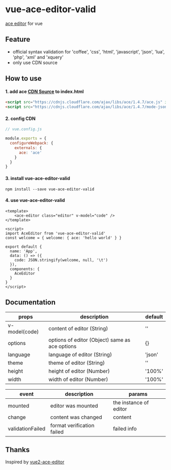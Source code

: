 # vue-ace-editor-valid
[ace editor](https://github.com/ajaxorg/ace) for vue

## Feature
* official syntax validation for 'coffee', 'css', 'html', 'javascript', 'json', 'lua', 'php', 'xml' and 'xquery'
* only use CDN source

## How to use
#### 1. add ace [CDN Source](https://cdnjs.com/libraries/ace) to index.html
```html
<script src="https://cdnjs.cloudflare.com/ajax/libs/ace/1.4.7/ace.js" integrity="sha256-C7DTYRJLG+B/VEzHGeoPMw699nsTQYPAXHKXZb+q04E=" crossorigin="anonymous"></script>
<script src="https://cdnjs.cloudflare.com/ajax/libs/ace/1.4.7/mode-json.js" integrity="sha256-WH3EjHkUnhbOt45gfu5MvEYSqvYUXE25FwAtxukgi9U=" crossorigin="anonymous"></script>
```
#### 2. config CDN
```js
// vue.config.js

module.exports = {
  configureWebpack: {
    externals: {
      ace: 'ace'
    }
  }
}
```
#### 3. install vue-ace-editor-valid
```
npm install --save vue-ace-editor-valid
```

#### 4. use vue-ace-editor-valid
```vue
<template>
    <ace-editor class="editor" v-model="code" />
</template>

<script>
import AceEditor from 'vue-ace-editor-valid'
const welcome = { welcome: { ace: 'hello world' } }

export default {
  name: 'App',
  data: () => ({
    code: JSON.stringify(welcome, null, '\t')
  }),
  components: {
    AceEditor
  }
}
</script>
```

## Documentation
|  props   | description  | default |
|  ----  | ----  |  ----  |
| v-model(code)  | content of editor (String) | '' |
| options  | options of editor (Object) same as ace options | {} |
| language  | language of editor (String) | 'json' |
| theme  | theme of editor (String) | '' |
| height  | height of editor (Number) | '100%' |
| width  | width of editor (Number) | '100%' |

|  event   | description  | params |
|  ----  | ----  | ---- |
| mounted  | editor was mounted | the instance of editor |
| change  | content was changed | content |
| validationFailed  | format verification failed | failed info |

## Thanks
Inspired by [vue2-ace-editor](https://github.com/chairuosen/vue2-ace-editor)

